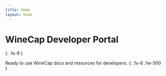 ```yaml
---
title: Home
layout: home
---
```


# WineCap Developer Portal
{: .fs-9 }

Ready to use WineCap docs and resources for developers.
{: .fs-6 .fw-300 }

